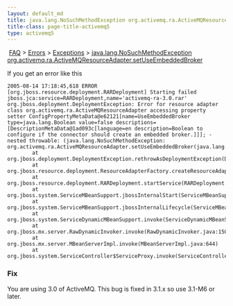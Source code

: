 ```yaml
---
layout: default_md
title: java.lang.NoSuchMethodException org.activemq.ra.ActiveMQResourceAdapter.setUseEmbeddedBroker 
title-class: page-title-activemq5
type: activemq5
---
```


 [FAQ](faq) > [Errors](errors) > [Exceptions](exceptions) > [java.lang.NoSuchMethodException org.activemq.ra.ActiveMQResourceAdapter.setUseEmbeddedBroker](javalangnosuchmethodexception-orgactivemqraactivemqresourceadaptersetuseembeddedbroker)


If you get an error like this
```
2005-08-14 17:18:45,618 ERROR [org.jboss.resource.deployment.RARDeployment] Starting failed jboss.jca:service=RARDeployment,name='activemq-ra-3.0.rar' org.jboss.deployment.DeploymentException: Error for resource adapter class org.activemq.ra.ActiveMQResourceAdapter accessing property setter ConfigPropertyMetaData@e62121[name=UseEmbeddedBroker type=java.lang.Boolean value=false descriptions=[DescriptionMetaData@1ad093c[language=en description=Boolean to configure if the connector should create an embedded broker.]]]; - nested throwable: (java.lang.NoSuchMethodException: org.activemq.ra.ActiveMQResourceAdapter.setUseEmbeddedBroker(java.lang.Boolean))
        at org.jboss.deployment.DeploymentException.rethrowAsDeploymentException(DeploymentException.java:39)
        at org.jboss.resource.deployment.ResourceAdapterFactory.createResourceAdapter(ResourceAdapterFactory.java:90)
        at org.jboss.resource.deployment.RARDeployment.startService(RARDeployment.java:101)
        at org.jboss.system.ServiceMBeanSupport.jbossInternalStart(ServiceMBeanSupport.java:272)
        at org.jboss.system.ServiceMBeanSupport.jbossInternalLifecycle(ServiceMBeanSupport.java:222)
        at org.jboss.system.ServiceDynamicMBeanSupport.invoke(ServiceDynamicMBeanSupport.java:110)
        at org.jboss.mx.server.RawDynamicInvoker.invoke(RawDynamicInvoker.java:150)
        at org.jboss.mx.server.MBeanServerImpl.invoke(MBeanServerImpl.java:644)
        at org.jboss.system.ServiceController$ServiceProxy.invoke(ServiceController.java:897)
```

### Fix

You are using 3.0 of ActiveMQ. This bug is fixed in 3.1.x so use 3.1-M6 or later.

